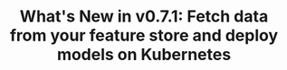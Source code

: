 ---
title: "What's New in v0.7.1: Fetch data from your feature store and deploy models on Kubernetes"
redirect_to: 
---